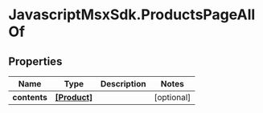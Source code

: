 # JavascriptMsxSdk.ProductsPageAllOf

## Properties

Name | Type | Description | Notes
------------ | ------------- | ------------- | -------------
**contents** | [**[Product]**](Product.md) |  | [optional] 


